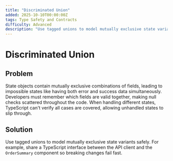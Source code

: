 ```yaml
---
title: "Discriminated Union"
added: 2025-10-10T00:00:00Z
tags: Type Safety and Contracts
difficulty: Advanced
description: "Use tagged unions to model mutually exclusive state variants safely."
---
```

# Discriminated Union

## Problem

State objects contain mutually exclusive combinations of fields, leading to impossible states like having both error and success data simultaneously. Developers must remember which fields are valid together, making null checks scattered throughout the code. When handling different states, TypeScript can't verify all cases are covered, allowing unhandled states to slip through.

## Solution

Use tagged unions to model mutually exclusive state variants safely. For example, share a TypeScript interface between the API client and the `OrderSummary` component so breaking changes fail fast.
